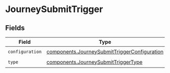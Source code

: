 # JourneySubmitTrigger


## Fields

| Field                                                                                                        | Type                                                                                                         | Required                                                                                                     | Description                                                                                                  |
| ------------------------------------------------------------------------------------------------------------ | ------------------------------------------------------------------------------------------------------------ | ------------------------------------------------------------------------------------------------------------ | ------------------------------------------------------------------------------------------------------------ |
| `configuration`                                                                                              | [components.JourneySubmitTriggerConfiguration](../../models/components/journeysubmittriggerconfiguration.md) | :heavy_check_mark:                                                                                           | N/A                                                                                                          |
| `type`                                                                                                       | [components.JourneySubmitTriggerType](../../models/components/journeysubmittriggertype.md)                   | :heavy_check_mark:                                                                                           | N/A                                                                                                          |